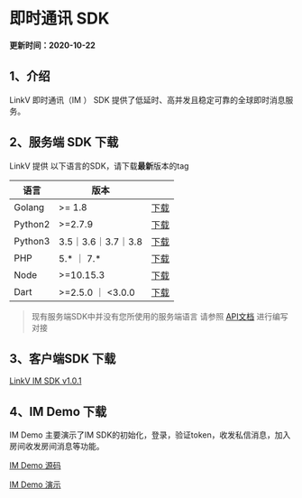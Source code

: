 # 即时通讯 SDK

**更新时间：2020-10-22**

## <a name='1'></a>1、介绍

LinkV 即时通讯（IM ） SDK 提供了低延时、高并发且稳定可靠的全球即时消息服务。

## <a name='2'></a>2、服务端 SDK 下载

LinkV 提供 以下语言的SDK，请下载**最新**版本的tag

| 语言 | 版本 |  |
| --- | --- | ---     |
|Golang | >= 1.8 | [下载](https://github.com/linkv-io/go-sdk) |
| Python2 | >=2.7.9 | [下载](https://github.com/linkv-io/python2-sdk) |
| Python3 | 3.5｜3.6｜3.7｜3.8 | [下载](https://github.com/linkv-io/python-sdk) |
| PHP | 5.* ｜ 7.* | [下载](https://github.com/linkv-io/php-sdk) |
| Node | >=10.15.3 | [下载](https://github.com/linkv-io/node-sdk) |
| Dart | >=2.5.0 ｜ <3.0.0 |[下载](https://github.com/linkv-io/dart-sdk) |

> 现有服务端SDK中并没有您所使用的服务端语言 请参照 [API文档]() 进行编写对接
>

## <a name='3'></a>3、客户端SDK 下载

[LinkV IM SDK v1.0.1](https://dl.linkv.io/static/Android/IM/libimcore_aar.zip)

## <a name='4'></a>4、IM Demo 下载

IM Demo 主要演示了IM SDK的初始化，登录，验证token，收发私信消息，加入房间收发房间消息等功能。

[IM Demo 源码](https://dl.linkv.io/static/Android/IM/LinkVIMExample.zip)

[IM Demo 演示](https://dl.linkv.io/static/Android/IM/LinkVIMDemo.apk)

